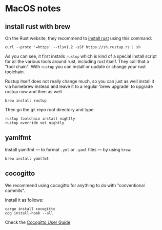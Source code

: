 # MacOS notes

## install rust with brew

On the Rust website, they recommend to [install rust](https://www.rust-lang.org/tools/install)
using this command:

```shell
curl --proto '=https' --tlsv1.2 -sSf https://sh.rustup.rs | sh
```

As you can see, it first installs `rustup` which is kind of a special install script
for all the various tools around rust, including rust itself.
They call that a "tool chain".
With `rustup` you can install or update or change your rust toolchain.

Rustup itself does not really change much, so you can just as well install it
via homebrew instead and leave it to a regular 'brew upgrade' to upgrade rustup
now and then as well.

```shell
brew install rustup
```

Then go the git repo root directory and type

```shell
rustup toolchain install nightly
rustup override set nightly
```

## yamlfmt

Install yamlfmt &mdash; to format `.yml` or `.yaml` files &mdash;
by using `brew`:

```shell
brew install yamlfmt
```

## cocogitto

We recommend using cocogitto for anything to do with "conventional commits".

Install it as follows:

```shell
cargo install cocogitto
cog install-hook --all
```

Check the [Cocogitto User Guide](https://docs.cocogitto.io/guide/init.html)
